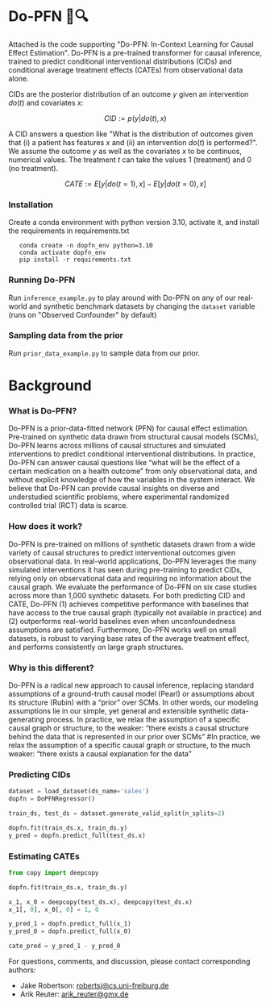 # Do-PFN 🔨🔍

Attached is the code supporting "Do-PFN: In-Context Learning for Causal Effect Estimation". Do-PFN is a pre-trained transformer for causal inference, trained to predict conditional interventional distributions (CIDs) and conditional average treatment effects (CATEs) from observational data alone.



CIDs are the posterior distribution of an outcome $y$ given an intervention $do(t)$ and covariates $x$: 

$$CID := p(y | do(t), x)$$

A CID answers a question like "What is the distribution of outcomes given that (i) a patient has features $x$ and (ii) an intervention $do(t)$ is performed?". We assume the outcome $y$ as well as the covariates $x$ to be continuos, numerical values. The treatment $t$ can take the values $1$ (treatment) and $0$ (no treatment). 


$$CATE:= E[y | do(t=1), x] - E[y | do(t=0), x]$$

### Installation

Create a conda environment with python version 3.10, activate it, and install the requirements in requirements.txt

```
   conda create -n dopfn_env python=3.10
   conda activate dopfn_env
   pip install -r requirements.txt
```

### Running Do-PFN

Run ```inference_example.py``` to play around with Do-PFN on any of our real-world and synthetic benchmark datasets by changing the ```dataset``` variable (runs on "Observed Confounder" by default)

### Sampling data from the prior

Run ```prior_data_example.py``` to sample data from our prior.

# Background 

### What is Do-PFN? 
Do-PFN is a prior-data-fitted network (PFN) for causal effect estimation. Pre-trained on synthetic data drawn from structural causal models (SCMs), Do-PFN learns across millions of causal structures and simulated interventions to predict conditional interventional distributions.
In practice, Do-PFN can answer causal questions like “what will be the effect of a certain medication on a health outcome” from only observational data, and without explicit knowledge of how the variables in the system interact. We believe that Do-PFN can provide causal insights on diverse and understudied scientific problems, where experimental randomized controlled trial (RCT) data is scarce. 

### How does it work?
Do-PFN is pre-trained on millions of synthetic datasets drawn from a wide variety of causal structures to predict interventional outcomes given observational data. In real-world applications, Do-PFN leverages the many simulated interventions it has seen during pre-training to predict CIDs, relying only on observational data and requiring no information about the causal graph.
We evaluate the performance of Do-PFN on six case studies across more than 1,000 synthetic datasets. For both predicting CID and CATE, Do-PFN (1) achieves competitive performance with baselines that have access to the true causal graph (typically not available in practice) and (2) outperforms real-world baselines even when unconfoundedness assumptions are satisfied. Furthermore, Do-PFN works well on small datasets, is robust to varying base rates of the average treatment effect, and performs consistently on large graph structures.

### Why is this different?

Do-PFN is a radical new approach to causal inference, replacing standard assumptions of a ground-truth causal model (Pearl) or assumptions about its structure (Rubin) with a “prior” over SCMs. In other words, our modeling assumptions lie in our simple, yet general and extensible synthetic data-generating process. 
In practice, we relax the assumption of a specific causal graph or structure, to the weaker: “there exists a causal structure behind the data that is represented in our prior over SCMs”
#In practice, we relax the assumption of a specific causal graph or structure, to the much weaker: “there exists a causal explanation for the data”

### Predicting CIDs

```python
dataset = load_dataset(ds_name='sales')
dopfn = DoPFNRegressor()

train_ds, test_ds = dataset.generate_valid_split(n_splits=2)

dopfn.fit(train_ds.x, train_ds.y)
y_pred = dopfn.predict_full(test_ds.x)
```
### Estimating CATEs

```python
from copy import deepcopy

dopfn.fit(train_ds.x, train_ds.y)

x_1, x_0 = deepcopy(test_ds.x), deepcopy(test_ds.x)
x_1[, 0], x_0[, 0] = 1, 0

y_pred_1 = dopfn.predict_full(x_1)
y_pred_0 = dopfn.predict_full(x_0)

cate_pred = y_pred_1 - y_pred_0
```

For questions, comments, and discussion, please contact corresponding authors:
- Jake Robertson: robertsj@cs.uni-freiburg.de
- Arik Reuter: arik_reuter@gmx.de

